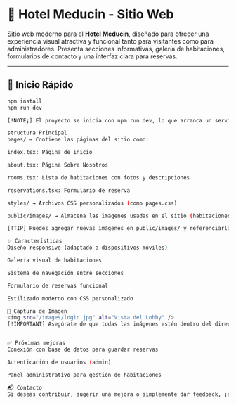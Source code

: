 # 🏨 Hotel Meducin - Sitio Web

Sitio web moderno para el **Hotel Meducin**, diseñado para ofrecer una experiencia visual atractiva y funcional tanto para visitantes como para administradores. Presenta secciones informativas, galería de habitaciones, formularios de contacto y una interfaz clara para reservas.

---

## 🚀 Inicio Rápido

```bash
npm install
npm run dev

[!NOTE¡] El proyecto se inicia con npm run dev, lo que arranca un servidor de desarrollo local (por defecto en http://localhost:3000).

structura Principal
pages/ → Contiene las páginas del sitio como:

index.tsx: Página de inicio

about.tsx: Página Sobre Nosotros

rooms.tsx: Lista de habitaciones con fotos y descripciones

reservations.tsx: Formulario de reserva

styles/ → Archivos CSS personalizados (como pages.css)

public/images/ → Almacena las imágenes usadas en el sitio (habitaciones, login, fachada, etc.)

[!TIP] Puedes agregar nuevas imágenes en public/images/ y referenciarlas directamente con rutas como /images/nombre.jpg.

✨ Características
Diseño responsive (adaptado a dispositivos móviles)

Galería visual de habitaciones

Sistema de navegación entre secciones

Formulario de reservas funcional

Estilizado moderno con CSS personalizado

📸 Captura de Imagen
<img src="/images/login.jpg" alt="Vista del Lobby" />
[!IMPORTANT] Asegúrate de que todas las imágenes estén dentro del directorio public/images/ para que Next.js pueda servirlas correctamente.


✅ Próximas mejoras
Conexión con base de datos para guardar reservas

Autenticación de usuarios (admin)

Panel administrativo para gestión de habitaciones

📬 Contacto
Si deseas contribuir, sugerir una mejora o simplemente dar feedback, ¡eres bienvenido/a! 😄